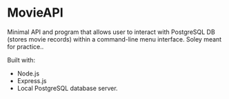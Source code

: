 # MovieAPI
Minimal API and program that allows user to interact with PostgreSQL DB (stores movie records) within a command-line menu interface. Soley meant for practice..


Built with:
- Node.js
- Express.js
- Local PostgreSQL database server.

